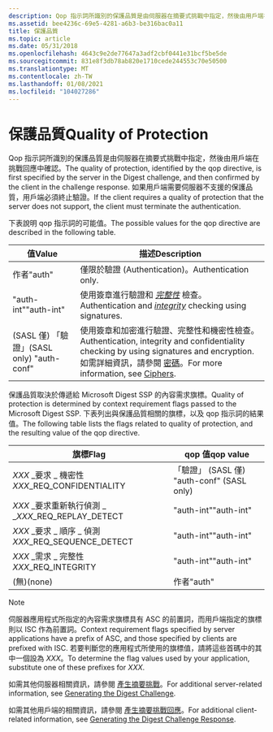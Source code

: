```yaml
---
description: Qop 指示詞所識別的保護品質是由伺服器在摘要式挑戰中指定，然後由用戶端在挑戰回應中確認。
ms.assetid: bee4236c-69e5-4281-a6b3-be316bac0a11
title: 保護品質
ms.topic: article
ms.date: 05/31/2018
ms.openlocfilehash: 4643c9e2de77647a3adf2cbf0441e31bcf5be5de
ms.sourcegitcommit: 831e8f3db78ab820e1710cede244553c70e50500
ms.translationtype: MT
ms.contentlocale: zh-TW
ms.lasthandoff: 01/08/2021
ms.locfileid: "104027286"
---
```

# <a name="quality-of-protection"></a><span data-ttu-id="c30f6-103">保護品質</span><span class="sxs-lookup"><span data-stu-id="c30f6-103">Quality of Protection</span></span>

<span data-ttu-id="c30f6-104">Qop 指示詞所識別的保護品質是由伺服器在摘要式挑戰中指定，然後由用戶端在挑戰回應中確認。</span><span class="sxs-lookup"><span data-stu-id="c30f6-104">The quality of protection, identified by the qop directive, is first specified by the server in the Digest challenge, and then confirmed by the client in the challenge response.</span></span> <span data-ttu-id="c30f6-105">如果用戶端需要伺服器不支援的保護品質，用戶端必須終止驗證。</span><span class="sxs-lookup"><span data-stu-id="c30f6-105">If the client requires a quality of protection that the server does not support, the client must terminate the authentication.</span></span>

<span data-ttu-id="c30f6-106">下表說明 qop 指示詞的可能值。</span><span class="sxs-lookup"><span data-stu-id="c30f6-106">The possible values for the qop directive are described in the following table.</span></span>



| <span data-ttu-id="c30f6-107">值</span><span class="sxs-lookup"><span data-stu-id="c30f6-107">Value</span></span>                   | <span data-ttu-id="c30f6-108">描述</span><span class="sxs-lookup"><span data-stu-id="c30f6-108">Description</span></span>                                                                                                                                  |
|-------------------------|----------------------------------------------------------------------------------------------------------------------------------------------|
| <span data-ttu-id="c30f6-109">作者</span><span class="sxs-lookup"><span data-stu-id="c30f6-109">"auth"</span></span>                  | <span data-ttu-id="c30f6-110">僅限於驗證 (Authentication)。</span><span class="sxs-lookup"><span data-stu-id="c30f6-110">Authentication only.</span></span>                                                                                                                         |
| <span data-ttu-id="c30f6-111">"auth-int"</span><span class="sxs-lookup"><span data-stu-id="c30f6-111">"auth-int"</span></span>              | <span data-ttu-id="c30f6-112">使用簽章進行驗證和 [*完整性*](../secgloss/i-gly.md) 檢查。</span><span class="sxs-lookup"><span data-stu-id="c30f6-112">Authentication and [*integrity*](../secgloss/i-gly.md) checking using signatures.</span></span>                  |
| <span data-ttu-id="c30f6-113"> (SASL 僅) 「驗證」</span><span class="sxs-lookup"><span data-stu-id="c30f6-113">(SASL only) "auth-conf"</span></span> | <span data-ttu-id="c30f6-114">使用簽章和加密進行驗證、完整性和機密性檢查。</span><span class="sxs-lookup"><span data-stu-id="c30f6-114">Authentication, integrity and confidentiality checking by using signatures and encryption.</span></span> <span data-ttu-id="c30f6-115">如需詳細資訊，請參閱 [密碼](ciphers.md)。</span><span class="sxs-lookup"><span data-stu-id="c30f6-115">For more information, see [Ciphers](ciphers.md).</span></span> |



 

<span data-ttu-id="c30f6-116">保護品質取決於傳遞給 Microsoft Digest SSP 的內容需求旗標。</span><span class="sxs-lookup"><span data-stu-id="c30f6-116">Quality of protection is determined by context requirement flags passed to the Microsoft Digest SSP.</span></span> <span data-ttu-id="c30f6-117">下表列出與保護品質相關的旗標，以及 qop 指示詞的結果值。</span><span class="sxs-lookup"><span data-stu-id="c30f6-117">The following table lists the flags related to quality of protection, and the resulting value of the qop directive.</span></span>



| <span data-ttu-id="c30f6-118">旗標</span><span class="sxs-lookup"><span data-stu-id="c30f6-118">Flag</span></span>                         | <span data-ttu-id="c30f6-119">qop 值</span><span class="sxs-lookup"><span data-stu-id="c30f6-119">qop value</span></span>               |
|------------------------------|-------------------------|
| <span data-ttu-id="c30f6-120">*XXX* \_要求 \_ 機密性</span><span class="sxs-lookup"><span data-stu-id="c30f6-120">*XXX*\_REQ\_CONFIDENTIALITY</span></span>  | <span data-ttu-id="c30f6-121">「驗證」 (SASL 僅) </span><span class="sxs-lookup"><span data-stu-id="c30f6-121">"auth-conf" (SASL only)</span></span> |
| <span data-ttu-id="c30f6-122">*XXX* \_要求重新執行偵測 \_ \_</span><span class="sxs-lookup"><span data-stu-id="c30f6-122">*XXX*\_REQ\_REPLAY\_DETECT</span></span>   | <span data-ttu-id="c30f6-123">"auth-int"</span><span class="sxs-lookup"><span data-stu-id="c30f6-123">"auth-int"</span></span>              |
| <span data-ttu-id="c30f6-124">*XXX* \_要求 \_ 順序 \_ 偵測</span><span class="sxs-lookup"><span data-stu-id="c30f6-124">*XXX*\_REQ\_SEQUENCE\_DETECT</span></span> | <span data-ttu-id="c30f6-125">"auth-int"</span><span class="sxs-lookup"><span data-stu-id="c30f6-125">"auth-int"</span></span>              |
| <span data-ttu-id="c30f6-126">*XXX* \_需求 \_ 完整性</span><span class="sxs-lookup"><span data-stu-id="c30f6-126">*XXX*\_REQ\_INTEGRITY</span></span>        | <span data-ttu-id="c30f6-127">"auth-int"</span><span class="sxs-lookup"><span data-stu-id="c30f6-127">"auth-int"</span></span>              |
| <span data-ttu-id="c30f6-128">(無)</span><span class="sxs-lookup"><span data-stu-id="c30f6-128">(none)</span></span>                       | <span data-ttu-id="c30f6-129">作者</span><span class="sxs-lookup"><span data-stu-id="c30f6-129">"auth"</span></span>                  |



 

> [!Note]  
> <span data-ttu-id="c30f6-130">伺服器應用程式所指定的內容需求旗標具有 ASC 的前置詞，而用戶端指定的旗標則以 ISC 作為前置詞。</span><span class="sxs-lookup"><span data-stu-id="c30f6-130">Context requirement flags specified by server applications have a prefix of ASC, and those specified by clients are prefixed with ISC.</span></span> <span data-ttu-id="c30f6-131">若要判斷您的應用程式所使用的旗標值，請將這些首碼中的其中一個設為 *XXX*。</span><span class="sxs-lookup"><span data-stu-id="c30f6-131">To determine the flag values used by your application, substitute one of these prefixes for *XXX*.</span></span>

 

<span data-ttu-id="c30f6-132">如需其他伺服器相關資訊，請參閱 [產生摘要挑戰](generating-the-digest-challenge.md)。</span><span class="sxs-lookup"><span data-stu-id="c30f6-132">For additional server-related information, see [Generating the Digest Challenge](generating-the-digest-challenge.md).</span></span>

<span data-ttu-id="c30f6-133">如需其他用戶端的相關資訊，請參閱 [產生摘要挑戰回應](generating-the-digest-challenge-response.md)。</span><span class="sxs-lookup"><span data-stu-id="c30f6-133">For additional client-related information, see [Generating the Digest Challenge Response](generating-the-digest-challenge-response.md).</span></span>

 

 
